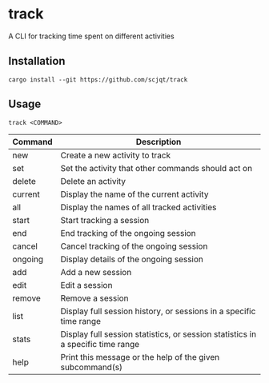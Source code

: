 # track

A CLI for tracking time spent on different activities

## Installation

`cargo install --git https://github.com/scjqt/track`

## Usage

`track <COMMAND>`

| Command  | Description                                                                         |
| -------- | ----------------------------------------------------------------------------------- |
|  new     | Create a new activity to track                                                      |
|  set     | Set the activity that other commands should act on                                  |  
|  delete  | Delete an activity                                                                  |
|  current | Display the name of the current activity                                            |
|  all     | Display the names of all tracked activities                                         |
|  start   | Start tracking a session                                                            |
|  end     | End tracking of the ongoing session                                                 |
|  cancel  | Cancel tracking of the ongoing session                                              |
|  ongoing | Display details of the ongoing session                                              |
|  add     | Add a new session                                                                   |
|  edit    | Edit a session                                                                      |
|  remove  | Remove a session                                                                    |
|  list    | Display full session history, or sessions in a specific time range                  |
|  stats   | Display full session statistics, or session statistics in a specific time range     |
|  help    | Print this message or the help of the given subcommand(s)                           |
